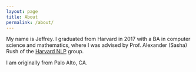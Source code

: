 ```yaml
---
layout: page
title: About
permalink: /about/
---
```


My name is Jeffrey. I graduated from Harvard in 2017 with a BA in computer science and mathematics, where I was advised by Prof. Alexander (Sasha) Rush of the [Harvard NLP](http://nlp.seas.harvard.edu/) group.

I am originally from Palo Alto, CA.
